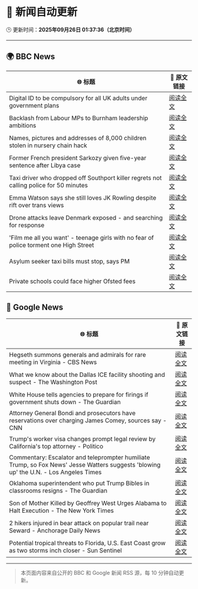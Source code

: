 # 🧠 新闻自动更新

🕒 更新时间：**2025年09月26日 01:37:36（北京时间）**

---

## 🌍 BBC News

| 🌐 标题 | 🔗 原文链接 |
|--------|-------------|
| Digital ID to be compulsory for all UK adults under government plans | [阅读全文](https://www.bbc.com/news/articles/c4g54g6vgpdo?at_medium=RSS&at_campaign=rss) |
| Backlash from Labour MPs to Burnham leadership ambitions | [阅读全文](https://www.bbc.com/news/articles/c70190e0p6yo?at_medium=RSS&at_campaign=rss) |
| Names, pictures and addresses of 8,000 children stolen in nursery chain hack | [阅读全文](https://www.bbc.com/news/articles/c62ldyvpwv9o?at_medium=RSS&at_campaign=rss) |
| Former French president Sarkozy given five-year sentence after Libya case | [阅读全文](https://www.bbc.com/news/articles/cp98kepmj9lo?at_medium=RSS&at_campaign=rss) |
| Taxi driver who dropped off Southport killer regrets not calling police for 50 minutes | [阅读全文](https://www.bbc.com/news/articles/cpd96g46vzwo?at_medium=RSS&at_campaign=rss) |
| Emma Watson says she still loves JK Rowling despite rift over trans views | [阅读全文](https://www.bbc.com/news/articles/c4gvp18xe17o?at_medium=RSS&at_campaign=rss) |
| Drone attacks leave Denmark exposed - and searching for response | [阅读全文](https://www.bbc.com/news/articles/c4g96gvql99o?at_medium=RSS&at_campaign=rss) |
| 'Film me all you want' - teenage girls with no fear of police torment one High Street | [阅读全文](https://www.bbc.com/news/articles/c0q751vlxw1o?at_medium=RSS&at_campaign=rss) |
| Asylum seeker taxi bills must stop, says PM | [阅读全文](https://www.bbc.com/news/articles/cy0vpxqyz45o?at_medium=RSS&at_campaign=rss) |
| Private schools could face higher Ofsted fees | [阅读全文](https://www.bbc.com/news/articles/cwy8xyrwkgwo?at_medium=RSS&at_campaign=rss) |

## 📰 Google News

| 🌐 标题 | 🔗 原文链接 |
|--------|-------------|
| Hegseth summons generals and admirals for rare meeting in Virginia - CBS News | [阅读全文](https://news.google.com/rss/articles/CBMid0FVX3lxTE5iZGwwMlA3VGFWbnhEakFHbHRSSDFIcmtTMDQ5VnFCWFNNc2U1YklCWjhlRUY0Y0Q2eHJPLWNGNjdtNTZvY3ZkbE55UXNVc0VBUjFudmE0Wllmd2EwUTdXVFBDR01vRUx6dHY0ZzN6RFAzdWRyaC040gF8QVVfeXFMTi1pc1BYWU96S1dyVm5rWVJsamV3OW5HUy01dk9uamQ5NHFFRi0takhmTmhVQzczQkpjVDFnVm9FS0xtX2txcjdqMVNIS3hTWWZRUlczampVUmt2UUduNXlqZGJkbktfOUFZR05aWW8wX0pJdzhBZ2FmaUF0Xw?oc=5) |
| What we know about the Dallas ICE facility shooting and suspect - The Washington Post | [阅读全文](https://news.google.com/rss/articles/CBMimwFBVV95cUxOWnFaOVVsR1dvTGc4ZGs1WVMwNkxjc2xNbXZXaHNvMVhxQjdfNHJFYjczMzZZdjFCRDJMaTJwM25uRXBpWU5ReXcyWkktejM5YmxFYVUyMTR4MWFSM3pCY1pKYnRSQThaWFhvZVI2ZXNFOVFfQ1pRRmdNLVRna2VSdHg5M0JjYnpfcDdkS3d4NUlTU1hvdnRyRmdZRQ?oc=5) |
| White House tells agencies to prepare for firings if government shuts down - The Guardian | [阅读全文](https://news.google.com/rss/articles/CBMikgFBVV95cUxNWktlaFlVYkYtX295ZGwtUmdOQktjUUFxSDNhenIyczdBbzdjYjItZlFrellsSk83ZEJvMElFNzRZbmV4bG15MF8zVTg4azRCUWttZG8wZUYtSWFjYWhtc1Fzd1dEMTc4WWFLZDdtT3RMVW9OTmt2Vlo5MXJhMjludHJMV09taXBNOGVVWUpRYVdkZw?oc=5) |
| Attorney General Bondi and prosecutors have reservations over charging James Comey, sources say - CNN | [阅读全文](https://news.google.com/rss/articles/CBMioAFBVV95cUxPb3J4UGNpMVJHbDN6M2d1bldfb05ySGpsNDRFdG9IaU9zek8zNjhaYXQ0UGswTGp0STJVWXppRmo1bWlQZUF1S2VuNlBOTnBFM0t0NzAtUXZtamlwZkFCcFNvZnBIY2tlZTAzV0szeTNnVHBINnRaS2NXb196Tmd1RVFHNzRTSC12TF9ocWxQV3BKQ2xFUk9EbDh5eWs3c2hy?oc=5) |
| Trump's worker visa changes prompt legal review by California's top attorney - Politico | [阅读全文](https://news.google.com/rss/articles/CBMikgFBVV95cUxNd2I1WXNkY3hueHFBeUZ2blJmUDZKNU1hZTYtNTN6R01sRUl5MEhUNVBIYWNlNktxUF9RNDNBOG5hcmFFTU9MeUJ5SWJEb3VLUDl6dU1tZGxQTGNjdExLbFpnNHIxbGJhRmo3YlR0MnJVRHEwYjMyYXRNaklKMnpXekdUMDBfUDdqaFlleFRIVkFnUQ?oc=5) |
| Commentary: Escalator and teleprompter humiliate Trump, so Fox News' Jesse Watters suggests 'blowing up' the U.N. - Los Angeles Times | [阅读全文](https://news.google.com/rss/articles/CBMinAFBVV95cUxQX0FSam1vTWFvM0o2Vk9rZDFhMXFMeEo1bTR0RWtVeGhLUDdVemV1bzNHMFNNbXMwa1c5YVVvTEh1WHJ3blM0T3NKUUljOFJ5MlpDejhoTnctWnRROWNnZlZ1bVRrdThQMFpLZ2dkNVFZUUotT2xVc2ZCRDREcC1Cd1BldlFJVDFVT0V6NDg2T1E3blFVZXdSREE3Y3k?oc=5) |
| Oklahoma superintendent who put Trump Bibles in classrooms resigns - The Guardian | [阅读全文](https://news.google.com/rss/articles/CBMilwFBVV95cUxNb2o1NXFnT09TeVBkZ1l2SzhOQkJhc000ZjBaendGeE52eHZuVlN5ZEhzNUdBcV85bUEzNE9Nd1F6c2gxdlpfNFNzUm1LN29nTnFEN05aZXVEMGxMOTR0NDBHZUNfU0w1dXo5V3pFYzBpZ25EenZkdFVtYjFCUTU0WkEyYklvbjRvWGdCRURoeHlhaW44enlr?oc=5) |
| Son of Mother Killed by Geoffrey West Urges Alabama to Halt Execution - The New York Times | [阅读全文](https://news.google.com/rss/articles/CBMikgFBVV95cUxNb09yTXNnQ2g4ZHM4ZGVIczZIUmVCaVBDZTlFZHFsaFNnN1lHVnBySzNld0hDRVJ5TXROOUxwQlZZamFNUEw2RDBJT2Jrd3pmZmxHbV9BS2FGX1dkTlNBUm1odERWVVpPT3cxNFFrWjI4RjdNNDRnRXRKYmsyX1BYc2R5RkV1ZVBERFljX2V5WTFPZw?oc=5) |
| 2 hikers injured in bear attack on popular trail near Seward - Anchorage Daily News | [阅读全文](https://news.google.com/rss/articles/CBMiswFBVV95cUxNVVhfaGw0TEdJS1RvejlXdGR4RGZ2N1dwR2JvUEllOXpvZ3F0TnpYVE0zVzQzTFl3OUJqOFpscElCNlp2clo3Z0FEYnd4UkNWOGdHTzg4eENpQm1tUFQ2WGZFbzhTOVVNTUJPZTgxd0RMenprU2c4WHdReUM1QlQzaGx3WEJ4NmlTOWFtNS0tYTM0NXF4enc2MXhZQWFZdUZ2NTBlSjJUcDNwMVA2YURad2gtcw?oc=5) |
| Potential tropical threats to Florida, U.S. East Coast grow as two storms inch closer - Sun Sentinel | [阅读全文](https://news.google.com/rss/articles/CBMinAFBVV95cUxQTG9KVnp2cTFIZC1QQnlybGZnb0F5RzVaeVYwaklqc2JHd096bTdoUmxtc1N1RkwxdzNYd1d2Uk90U1YxYnVBTEVkbGYtTmVfdVRqQ09DbUxFcU1FN0V1MDNPVlcxM3YwRkFHY0pBa3RtR05QQlFmNEF4LUZZOU9RTzdBaE5DMXc4ZVJDMzM3MEhUNGtuN0VPTHFDZzc?oc=5) |

---
> 本页面内容来自公开的 BBC 和 Google 新闻 RSS 源，每 10 分钟自动更新。